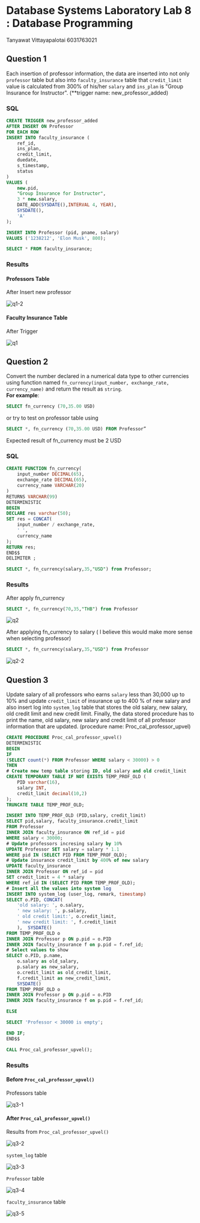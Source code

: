 # Database Systems Laboratory Lab 8 : Database Programming

Tanyawat Vittayapalotai 6031763021

## Question 1

Each insertion of professor information, the data are inserted into not only `professor` table but also into `faculty_insurance` table that `credit_limit` value is calculated from 300% of his/her `salary` and `ins_plan` is "Group Insurance for Instructor". (\*\*trigger name: new_professor_added)

### SQL

```sql
CREATE TRIGGER new_professor_added
AFTER INSERT ON Professor
FOR EACH ROW
INSERT INTO faculty_insurance (
    ref_id,
    ins_plan,
    credit_limit,
    duedate,
    s_timestamp,
    status
)
VALUES (
    new.pid,
    "Group Insurance for Instructor",
    3 * new.salary,
    DATE_ADD(SYSDATE(),INTERVAL 4, YEAR),
    SYSDATE(),
    'A'
);

INSERT INTO Professor (pid, pname, salary)
VALUES ('1238212', 'Elon Musk', 800);

SELECT * FROM faculty_insurance;
```

<div style="page-break-before: always"></div>

### Results

#### Professors Table

After Insert new professor

![q1-2](./photos/q1-2.png)

#### Faculty Insurance Table

After Trigger

![q1](./photos/q1.png)

## Question 2

Convert the number declared in a numerical data type to other currencies using function named `fn_currency(input_number, exchange_rate, currency_name)` and return the result as `string`.  
**For example**:

```sql
SELECT fn_currency (70,35.00 USD)
```

or try to test on professor table using

```sql
SELECT *, fn_currency (70,35.00 USD) FROM Professor”
```

Expected result of fn_currency must be 2 USD

<div style="page-break-before: always"></div>

### SQL

```sql
CREATE FUNCTION fn_currency(
    input_number DECIMAL(65),
    exchange_rate DECIMAL(65),
    currency_name VARCHAR(20)
)
RETURNS VARCHAR(99)
DETERMINISTIC
BEGIN
DECLARE res varchar(50);
SET res = CONCAT(
    input_number / exchange_rate,
    ' ',
    currency_name
);
RETURN res;
END$$
DELIMITER ;

SELECT *, fn_currency(salary,35,"USD") from Professor;
```

### Results

After apply fn_currency

```sql
SELECT *, fn_currency(70,35,"THB") from Professor
```

![q2](./photos/q2.png)

After applying fn_currency to salary ( I believe this would make more sense when selecting professor)

```sql
SELECT *, fn_currency(salary,35,"USD") from Professor
```

![q2-2](./photos/q2-2.png)

## Question 3

Update salary of all professors who earns `salary` less than 30,000 up to 10% and update `credit_limit` of insurance up to 400 % of new salary and also insert log into `system_log` table that stores the old salary, new salary, old credit limit and new credit limit. Finally, the data stored procedure has to print the name, old salary, new salary and credit limit of all professor information that are updated. (procedure name: Proc_cal_professor_upvel)

```sql
CREATE PROCEDURE Proc_cal_professor_upvel()
DETERMINISTIC
BEGIN
IF
(SELECT count(*) FROM Professor WHERE salary < 30000) > 0
THEN
# Create new temp table storing ID, old salary and old credit_limit
CREATE TEMPORARY TABLE IF NOT EXISTS TEMP_PROF_OLD (
    PID varchar(16),
    salary INT,
    credit_limit decimal(10,2)
);
TRUNCATE TABLE TEMP_PROF_OLD;

INSERT INTO TEMP_PROF_OLD (PID,salary, credit_limit)
SELECT pid,salary, faculty_insurance.credit_limit
FROM Professor
INNER JOIN faculty_insurance ON ref_id = pid
WHERE salary < 30000;
# Update professors incresing salary by 10%
UPDATE Professor SET salary = salary * 1.1
WHERE pid IN (SELECT PID FROM TEMP_PROF_OLD);
# Update insurance credit_limit by 400% of new salary
UPDATE faculty_insurance
INNER JOIN Professor ON ref_id = pid
SET credit_limit = 4 * salary
WHERE ref_id IN (SELECT PID FROM TEMP_PROF_OLD);
# Insert all the values into system log
INSERT INTO system_log (user_log, remark, timestamp)
SELECT o.PID, CONCAT(
    'old salary: ', o.salary,
    ' new salary: ', p.salary,
    ' old credit limit:', o.credit_limit,
    ' new credit limit: ', f.credit_limit
    ),  SYSDATE()
FROM TEMP_PROF_OLD o
INNER JOIN Professor p ON p.pid = o.PID
INNER JOIN faculty_insurance f on p.pid = f.ref_id;
# Select values to show
SELECT o.PID, p.name,
    o.salary as old_salary,
    p.salary as new_salary,
    o.credit_limit as old_credit_limit,
    f.credit_limit as new_credit_limit,
    SYSDATE()
FROM TEMP_PROF_OLD o
INNER JOIN Professor p ON p.pid = o.PID
INNER JOIN faculty_insurance f on p.pid = f.ref_id;

ELSE

SELECT 'Professor < 30000 is empty';

END IF;
END$$

CALL Proc_cal_professor_upvel();
```

<div style="page-break-before: always"></div>

### Results

#### Before `Proc_cal_professor_upvel()`

Professors table

![q3-1](./photos/q3-1.png)

#### After `Proc_cal_professor_upvel()`

Results from `Proc_cal_professor_upvel()`

![q3-2](./photos/q3-2.png)

`system_log` table

![q3-3](./photos/q3-3.png)

`Professor` table

![q3-4](./photos/q3-4.png)

`faculty_insurance` table

![q3-5](./photos/q3-5.png)
